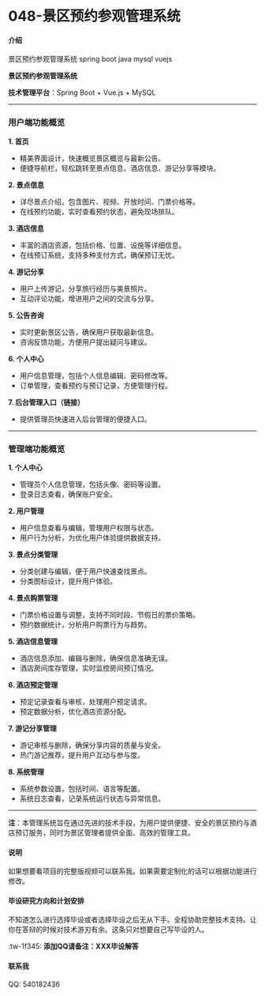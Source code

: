# 048-景区预约参观管理系统

#### 介绍
景区预约参观管理系统 spring boot java mysql vuejs

**景区预约参观管理系统**

**技术管理平台**：Spring Boot + Vue.js + MySQL

---

### **用户端功能概览**

**1. 首页**
   - 精美界面设计，快速概览景区概览与最新公告。
   - 便捷导航栏，轻松跳转至景点信息、酒店信息、游记分享等模块。

**2. 景点信息**
   - 详尽景点介绍，包含图片、视频、开放时间、门票价格等。
   - 在线预约功能，实时查看预约状态，避免现场排队。

**3. 酒店信息**
   - 丰富的酒店资源，包括价格、位置、设施等详细信息。
   - 在线预订系统，支持多种支付方式，确保预订无忧。

**4. 游记分享**
   - 用户上传游记，分享旅行经历与美景照片。
   - 互动评论功能，增进用户之间的交流与分享。

**5. 公告咨询**
   - 实时更新景区公告，确保用户获取最新信息。
   - 咨询反馈功能，方便用户提出疑问与建议。

**6. 个人中心**
   - 用户信息管理，包括个人信息编辑、密码修改等。
   - 订单管理，查看预约与预订记录，方便管理行程。

**7. 后台管理入口（链接）**
   - 提供管理员快速进入后台管理的便捷入口。

---

### **管理端功能概览**

**1. 个人中心**
   - 管理员个人信息管理，包括头像、密码等设置。
   - 登录日志查看，确保账户安全。

**2. 用户管理**
   - 用户信息查看与编辑，管理用户权限与状态。
   - 用户行为分析，为优化用户体验提供数据支持。

**3. 景点分类管理**
   - 分类创建与编辑，便于用户快速查找景点。
   - 分类图标设计，提升用户体验。

**4. 景点购票管理**
   - 门票价格设置与调整，支持不同时段、节假日的票价策略。
   - 预约数据统计，分析用户购票行为与趋势。

**5. 酒店信息管理**
   - 酒店信息添加、编辑与删除，确保信息准确无误。
   - 酒店房间库存管理，实时监控房间预订情况。

**6. 酒店预定管理**
   - 预定记录查看与审核，处理用户预定请求。
   - 预定数据分析，优化酒店资源分配。

**7. 游记分享管理**
   - 游记审核与删除，确保分享内容的质量与安全。
   - 热门游记推荐，提升用户互动与参与度。

**8. 系统管理**
   - 系统参数设置，包括时间、语言等配置。
   - 系统日志查看，记录系统运行状态与异常信息。

---

**注**：本管理系统旨在通过先进的技术手段，为用户提供便捷、安全的景区预约与酒店预订服务，同时为景区管理者提供全面、高效的管理工具。

#### 说明
如果想要看项目的完整版视频可以联系我。如果需要定制化的话可以根据功能进行修改。

#### 毕设研究方向和计划安排
不知道怎么进行选择毕设或者选择毕设之后无从下手。全程协助完整技术支持。让你在答辩的时候对技术游刃有余。这条只对想要自己写毕设的人。

:tw-1f345: **添加QQ请备注：XXX毕设解答** 

#### 联系我
QQ: 540182436